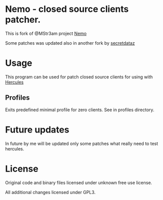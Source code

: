 # Nemo - closed source clients patcher.

This is fork of @MStr3am project [Nemo](https://github.com/MStr3am/NEMO)

Some patches was updated also in another fork by [secretdataz](https://github.com/secretdataz/NEMO)

# Usage

This program can be used for patch closed source clients for using with [Hercules](https://github.com/herculesws/hercules/)

## Profiles

Exits predefined minimal profile for zero clients. See in profiles directory.

# Future updates

In future by me will be updated only some patches what really need to test hercules.

# License

Original code and binary files licensed under unknown free use license.

All additional changes licensed under GPL3.

